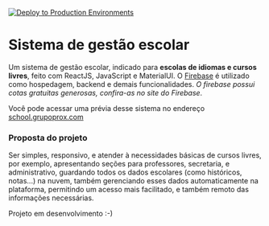 [![Deploy to Production Environments](https://github.com/ProXDigital/sistema-escolar-react/actions/workflows/deploy_prod_on_push.yml/badge.svg)](https://github.com/ProXDigital/sistema-escolar-react/actions/workflows/deploy_prod_on_push.yml)

# Sistema de gestão escolar

Um sistema de gestão escolar, indicado para **escolas de idiomas e cursos livres**, feito com ReactJS, JavaScript e MaterialUI. O [Firebase](https://firebase.google.com) é utilizado como hospedagem, backend e demais funcionalidades. *O firebase possui cotas gratuitas generosas, confira-as no site do Firebase*.
 
 Você pode acessar uma prévia desse sistema no endereço [school.grupoprox.com](https://school.grupoprox.com/)
 
 ### Proposta do projeto 
 Ser simples, responsivo, e atender à necessidades básicas de cursos livres, por exemplo, apresentando seções para professores, secretaria, e administrativo, guardando todos os dados escolares (como históricos, notas...) na nuvem, também gerenciando esses dados automaticamente na plataforma, permitindo um acesso mais facilitado, e também remoto das informações necessárias.
 
 Projeto em desenvolvimento :-) 
